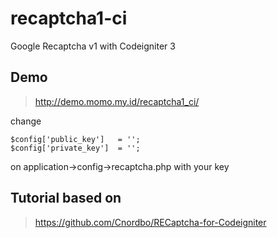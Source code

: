 # recaptcha1-ci
Google Recaptcha v1 with Codeigniter 3

## Demo
> http://demo.momo.my.id/recaptcha1_ci/

change
```
$config['public_key']   = '';
$config['private_key']  = '';
```

on application->config->recaptcha.php with your key

## Tutorial based on
> https://github.com/Cnordbo/RECaptcha-for-Codeigniter
